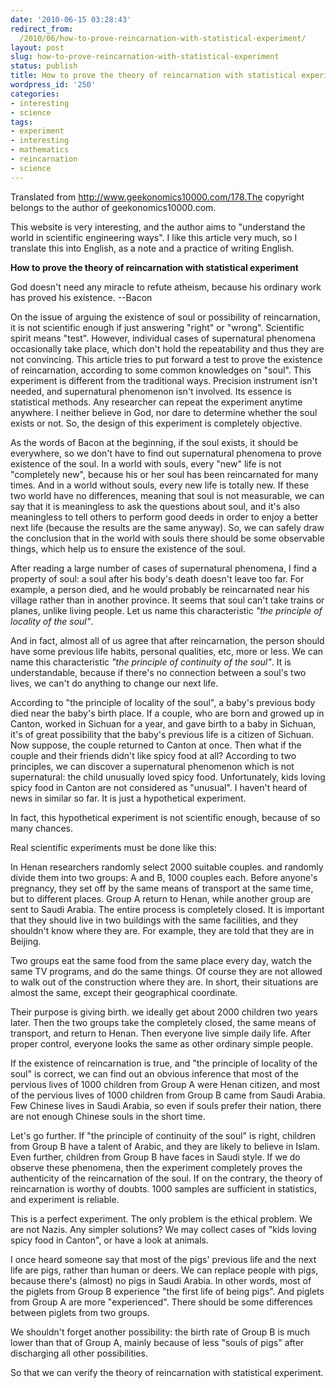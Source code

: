 ```yaml
---
date: '2010-06-15 03:28:43'
redirect_from:
  /2010/06/how-to-prove-reincarnation-with-statistical-experiment/
layout: post
slug: how-to-prove-reincarnation-with-statistical-experiment
status: publish
title: How to prove the theory of reincarnation with statistical experiment
wordpress_id: '250'
categories:
- interesting
- science
tags:
- experiment
- interesting
- mathematics
- reincarnation
- science
---
```


Translated from http://www.geekonomics10000.com/178.The copyright belongs to the author of geekonomics10000.com.

This website is very interesting, and the author aims to "understand the world in scientific engineering ways". I like this article very much, so I translate this into English, as a note and a practice of writing English.


**How to prove the theory of reincarnation with statistical experiment**


God doesn't need any miracle to refute atheism, because his ordinary work has proved his existence. --Bacon

On the issue of arguing the existence of soul or possibility of reincarnation, it is not scientific enough if just answering "right" or "wrong". Scientific spirit means "test". However, individual cases of supernatural phenomena occasionally take place, which don't hold the repeatability and thus they are not convincing. This article tries to put forward a test to prove the existence of reincarnation, according to some common knowledges on "soul". This experiment is different from the traditional ways. Precision instrument isn't needed, and supernatural phenomenon isn't involved. Its essence is statistical methods. Any researcher can repeat the experiment anytime anywhere. I neither believe in God, nor dare to determine whether the soul exists or not. So, the design of this experiment is completely objective.



As the words of Bacon at the beginning, if the soul exists, it should be everywhere, so we don't have to find out supernatural phenomena to prove existence of the soul. In a world with souls, every "new" life is not "completely new", because his or her soul has been reincarnated for many times. And in a world without souls, every new life is totally new. If these two world have no differences, meaning that soul is not measurable, we can say that it is meaningless to ask the questions about soul, and it's also meaningless to tell others to perform good deeds in order to enjoy a better next life (because the results are the same anyway). So, we can safely draw the conclusion that in the world with souls there should be some observable things, which help us to ensure the existence of the soul.

After reading a large number of cases of supernatural phenomena, I find a property of soul: a soul after his body's death doesn't leave too far. For example, a person died, and he would probably be reincarnated near his village rather than in another province. It seems that soul can't take trains or planes, unlike living people. Let us name this  characteristic _"the principle of locality of the soul"_.

And in fact, almost all of us agree that after reincarnation, the person should have some previous life habits, personal qualities, etc, more or less. We can name this characteristic _"the principle of continuity of the soul"_. It is understandable, because if there's no connection between a soul's two lives, we can't do anything to change our next life.

According to "the principle of locality of the soul", a baby's previous body died near the baby's birth place. If a couple, who are born and growed up in Canton, worked in Sichuan for a year, and gave birth to a baby in Sichuan, it's of great possibility that the baby's previous life is a citizen of Sichuan. Now suppose, the couple returned to Canton at once. Then what if the couple and their friends didn't like spicy food at all? According to two principles, we can discover a supernatural phenomenon which is not supernatural: the child unusually loved spicy food. Unfortunately, kids loving spicy food in Canton are not considered as "unusual". I haven't heard of news in similar so far. It is just a hypothetical experiment.

In fact, this hypothetical experiment is not scientific enough, because of so many chances.

Real scientific experiments must be done like this:

In Henan researchers randomly select 2000 suitable couples. and randomly divide them into two groups: A and B, 1000 couples each. Before anyone's pregnancy, they set off by the same means of transport at the same time, but to different places. Group A return to Henan, while another group are sent to Saudi Arabia. The entire process is completely closed. It is important that they should live in two buildings with the same facilities, and they shouldn't know where they are. For example, they are told that they are in Beijing.

Two groups eat the same food from the same place every day, watch the same TV programs, and do the same things. Of course they are not allowed to walk out of the construction where they are. In short, their situations are almost the same, except their geographical coordinate.

Their purpose is giving birth. we ideally get about 2000 children two years later. Then the two groups take the completely closed, the same means of transport, and return to Henan. Then everyone live simple daily life. After proper control, everyone looks the same as other ordinary simple people.

If the existence of reincarnation is true, and "the principle of locality of the soul" is correct, we can find out an obvious inference that most of the pervious lives of 1000 children from Group A were Henan citizen, and most of the pervious lives of 1000 children from Group B came from Saudi Arabia. Few Chinese lives in Saudi Arabia, so even if souls prefer their nation, there are not enough Chinese souls in the short time.

Let's go further. If "the principle of continuity of the soul" is right, children from Group B have a talent of Arabic, and they are likely to believe in Islam. Even further, children from Group B have faces in Saudi style. If we do observe these phenomena, then the experiment completely proves the authenticity of the reincarnation of the soul. If on the contrary, the theory of reincarnation is worthy of doubts. 1000 samples are sufficient in statistics, and experiment is reliable.

This is a perfect experiment. The only problem is the ethical problem. We are not Nazis. Any simpler solutions? We may collect cases of "kids loving spicy food in Canton", or have a look at animals.

I once heard someone say that most of the pigs' previous life and the next life are pigs, rather than human or deers. We can replace people with pigs, because there's (almost) no pigs in Saudi Arabia. In other words, most of the piglets from Group B experience "the first life of being pigs". And piglets from Group A are more "experienced". There should be some differences between piglets from two groups.

We shouldn't forget another possibility: the birth rate of Group B is much lower than that of Group A, mainly because of less "souls of pigs" after discharging all other possibilities.

So that we can verify the theory of reincarnation with statistical experiment.
